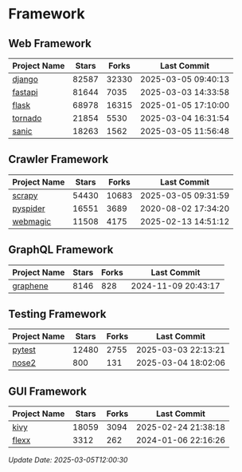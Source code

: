 # Framework

## Web Framework
| Project Name | Stars | Forks | Last Commit |
| ------------ | ----- | ----- | ----------- |
| [django](https://github.com/django/django) | 82587 | 32330 | 2025-03-05 09:40:13 |
| [fastapi](https://github.com/fastapi/fastapi) | 81644 | 7035 | 2025-03-03 14:33:58 |
| [flask](https://github.com/pallets/flask) | 68978 | 16315 | 2025-01-05 17:10:00 |
| [tornado](https://github.com/tornadoweb/tornado) | 21854 | 5530 | 2025-03-04 16:31:54 |
| [sanic](https://github.com/sanic-org/sanic) | 18263 | 1562 | 2025-03-05 11:56:48 |

## Crawler Framework
| Project Name | Stars | Forks | Last Commit |
| ------------ | ----- | ----- | ----------- |
| [scrapy](https://github.com/scrapy/scrapy) | 54430 | 10683 | 2025-03-05 09:31:59 |
| [pyspider](https://github.com/binux/pyspider) | 16551 | 3689 | 2020-08-02 17:34:20 |
| [webmagic](https://github.com/code4craft/webmagic) | 11508 | 4175 | 2025-02-13 14:51:12 |

## GraphQL Framework
| Project Name | Stars | Forks | Last Commit |
| ------------ | ----- | ----- | ----------- |
| [graphene](https://github.com/graphql-python/graphene) | 8146 | 828 | 2024-11-09 20:43:17 |

## Testing Framework
| Project Name | Stars | Forks | Last Commit |
| ------------ | ----- | ----- | ----------- |
| [pytest](https://github.com/pytest-dev/pytest) | 12480 | 2755 | 2025-03-03 22:13:21 |
| [nose2](https://github.com/nose-devs/nose2) | 800 | 131 | 2025-03-04 18:02:06 |

## GUI Framework
| Project Name | Stars | Forks | Last Commit |
| ------------ | ----- | ----- | ----------- |
| [kivy](https://github.com/kivy/kivy) | 18059 | 3094 | 2025-02-24 21:38:18 |
| [flexx](https://github.com/flexxui/flexx) | 3312 | 262 | 2024-01-06 22:16:26 |

*Update Date: 2025-03-05T12:00:30*